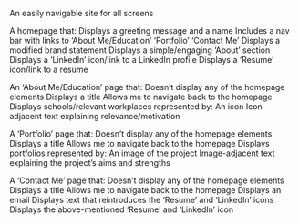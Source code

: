 An easily navigable site for all screens

A homepage that:
Displays a greeting message and a name
Includes a nav bar with links to
‘About Me/Education’
‘Portfolio’
‘Contact Me’
Displays a modified brand statement
Displays a simple/engaging ‘About’ section
Displays a ‘LinkedIn’ icon/link to a LinkedIn profile
Displays a ‘Resume’ icon/link to a resume

An ‘About Me/Education’ page that:
Doesn’t display any of the homepage elements
Displays a title
Allows me to navigate back to the homepage
Displays schools/relevant workplaces represented by:
An icon
Icon-adjacent text explaining relevance/motivation

A ‘Portfolio’ page that:
Doesn’t display any of the homepage elements
Displays a title
Allows me to navigate back to the homepage
Displays portfolios represented by:
An image of the project
Image-adjacent text explaining the project’s aims and strengths

A ‘Contact Me’ page that:
Doesn’t display any of the homepage elements
Displays a title
Allows me to navigate back to the homepage
Displays an email
Displays text that reintroduces the ‘Resume’ and ‘LinkedIn’ icons
Displays the above-mentioned ‘Resume’ and ‘LinkedIn’ icon

